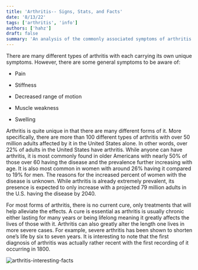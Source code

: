 ```yaml
---
title: 'Arthritis-- Signs, Stats, and Facts'
date: '8/13/22'
tags: ['arthritis', 'info']
authors: ['hahz']
draft: false
summary: 'An analysis of the commonly associated symptoms of arthritis along with interesting statistics and facts to further aid in understanding the importance in fighting this widespread disease.'
---
```

There are many different types of arthritis with each carrying its own unique symptoms. However, there are some general symptoms to be aware of:

-   Pain
    
-   Stiffness
    
-   Decreased range of motion
    
-   Muscle weakness
    
-   Swelling
    

Arthritis is quite unique in that there are many different forms of it. More specifically, there are more than 100 different types of arthritis with over 50 million adults affected by it in the United States alone. In other words, over 22% of adults in the United States have arthritis. While anyone can have arthritis, it is most commonly found in older Americans with nearly 50% of those over 60 having the disease and the prevalence further increasing with age. It is also most common in women with around 26% having it compared to 19% for men. The reasons for the increased percent of women with the disease is unknown. While arthritis is already extremely prevalent, its presence is expected to only increase with a projected 79 million adults in the U.S. having the disease by 2040.

For most forms of arthritis, there is no current cure, only treatments that will help alleviate the effects. A cure is essential as arthritis is usually chronic either lasting for many years or being lifelong meaning it greatly affects the lives of those with it. Arthritis can also greatly alter the length one lives in more severe cases. For example, severe arthritis has been shown to shorten one’s life by six to seven years. It is interesting to note that the first diagnosis of arthritis was actually rather recent with the first recording of it occurring in 1800.

![arthritis-interesting-facts](https://i.pinimg.com/originals/de/a9/40/dea940a47632f4c8f8e5c787f7390d44.jpg)

